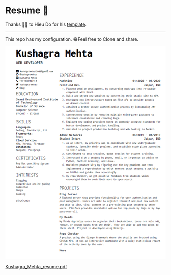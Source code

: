 # Resume 🧾

Thanks 🙏🏻 to Hieu Do for his [template](https://www.overleaf.com/latex/templates/yet-another-resume-template/gdxwyyqhspsf).

---

This repo has my configuration. 😁Feel free to Clone and share.

![Kushagra_Mehta_resume_img](./Kushagra_Mehta_resume_img.png)

[Kushagra_Mehta_resume.pdf](https://github.com/KushagraMehta/Kushagra-Resume/blob/master/Kushagra_Mehta_resume.pdf)
